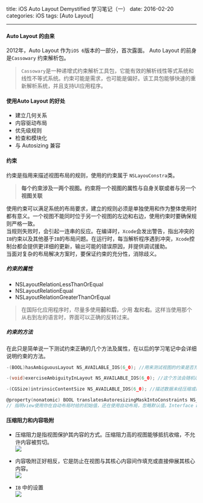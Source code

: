 title: iOS Auto Layout Demystified 学习笔记（一）
date: 2016-02-20 
categories: iOS
tags: [Auto Layout]

---

#### **Auto Layout** 的由来

2012年，Auto Layout 作为`iOS 6`版本的一部分，首次露面。 Auto Layout 的前身是`Cassowary` 约束解析包。

> `Cassowary`是一种递增式约束解析工具包，它能有效的解析线性等式系统和线性不等式系统。约束可能是需求，也可能是偏好。该工具包能够快速的重新解析系统，并且支持UI应用程序。
<!--More-->
#### 使用**Auto Layout** 的好处

+ 建立几何关系
+ 内容驱动布局
+ 优先级规则
+ 检查和模块化
+ 与 Autosizing 兼容

#### 约束

约束是指用来描述视图布局的规则，使用的约束属于 `NSLayouConstra`类。

> **每个约束涉及一两个视图。约束将一个视图的属性与自身关联或者与另一个视图关联**

使用约束可以满足系统的布局要求，建立的规则必须是单独使用和作为整体使用时都有意义。一个视图不能同时位于另一个视图的左边和右边，使用约束时要确保规则严格一致。<br/>
当规则失败时，会引起一连串的反应。在编译时，`Xcode`会发出警告，指出冲突的`IB`约束以及其他基于`IB`的布局问题。在运行时，每当解析程序遇到冲突，`Xcode`控制台都会提供更详细的更新，输出可能的错误原因，并提供调试援助。<br/>
当面对复杂的布局解决方案时，要保证约束的充分性，消除歧义。

##### 约束的属性

+ NSLayoutRelationLessThanOrEqual
+ NSLayoutRelationEqual
+ NSLayoutRelationGreaterThanOrEqual

> 在国际化应用程序时，尽量多使用**前**和**后**，少用 **左**和**右**。这样当使用那个从右到左的语言时，界面可以正确的反转过来。

##### 约束的方法

在此只是简单说一下测试约束正确的几个方法及属性，在以后的学习笔记中会详细说明约束的方法。

```c
-(BOOL)hasAmbiguousLayout NS_AVAILABLE_IOS(6_0); //用来测试视图的约束是否充分

-(void)exerciseAmbiguityInLayout NS_AVAILABLE_IOS(6_0); //这个方法会随机改变视图的layout到另外一个有效的layout。这样我们就可以很清楚的看到哪一个layout导致了整体的布局约束出现了错误，或者我们应该增加更多的布局约束。

-(CGSize)intrinsicContentSize NS_AVAILABLE_IOS(6_0); //描述数据未经压缩或裁剪的情况下表达视图所需的最小空间，该属性源于每个视图所呈现内容的自然属性

@property(nonatomic) BOOL translatesAutoresizingMaskIntoConstraints NS_AVAILABLE_IOS(6_0); // Default `YES `<br/>
// 指明view使用你在自动布局时给的初始值，还在使用自动布局，忽略默认值。Interface Builder 中会自动设置为NO，但是使用代码时，你需要为所有的视图手动设置。
```

#### 压缩阻力和内容吸附

+ 压缩阻力是指视图保护其内容的方式。压缩阻力高的视图能够抵抗收缩，不允许内容被剪切。<br/>
![](http://7xt3bw.com2.z0.glb.clouddn.com/5.png-water)

+ 内容吸附正好相反，它是防止在视图与其核心内容间作填充或直接伸展其核心内容。<br/>
![](http://7xt3bw.com2.z0.glb.clouddn.com/6.png-water)

+ `IB` 中的设置<br/>
![](http://7xt3bw.com2.z0.glb.clouddn.com/7.png-water)
